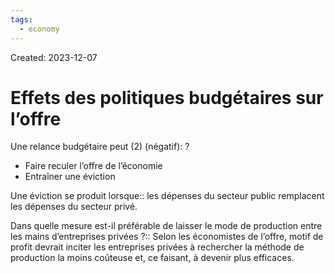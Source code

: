 ```yaml
---
tags:
  - economy
---
```

Created: 2023-12-07

# Effets des politiques budgétaires sur l’offre

Une relance budgétaire peut (2) (négatif):
?
- Faire reculer l’offre de l’économie
- Entraîner une éviction
<!--SR:!2024-03-17,31,166-->

Une éviction se produit lorsque:: les dépenses du secteur public remplacent les dépenses du secteur privé.
<!--SR:!2024-04-25,68,210-->

Dans quelle mesure est-il préférable de laisser le mode de production entre les mains d’entreprises privées ?:: Selon les économistes de l’offre, motif de profit devrait inciter les entreprises privées à rechercher la méthode de production la moins coûteuse et, ce faisant, à devenir plus efficaces.
<!--SR:!2024-03-22,51,226-->